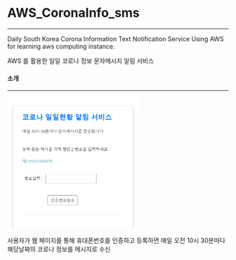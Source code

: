 # AWS_CoronaInfo_sms
----------------
Daily South Korea Corona Information Text Notification Service Using AWS for learning aws computing instance.

AWS 를 활용한 일일 코로나 정보 문자메시지 알림 서비스

#### 소개
--------------
<img src="/img/img1.png" width="300" height="300">

사용자가 웹 페이지를 통해 휴대폰번호를 인증하고 등록하면 매일 오전 10시 30분마다
해당날짜의 코로나 정보를 메시지로 수신
